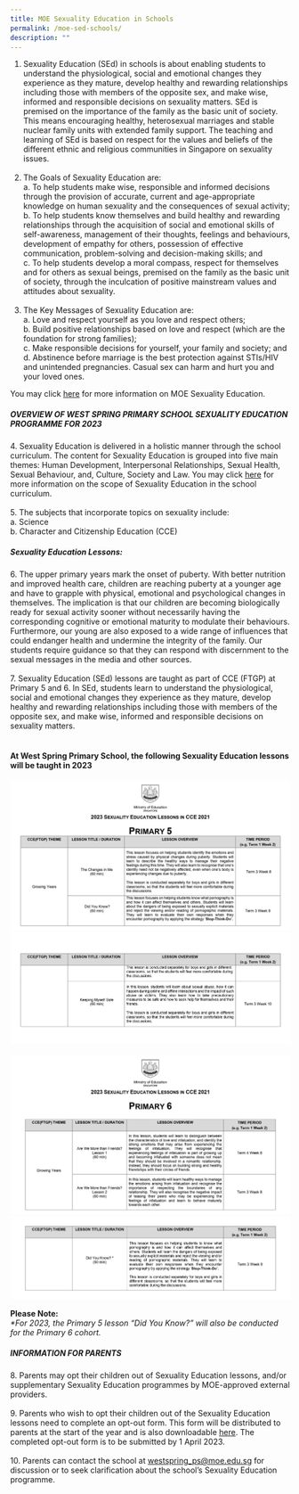 ```yaml
---
title: MOE Sexuality Education in Schools
permalink: /moe-sed-schools/
description: ""
---
```

1. Sexuality Education (SEd) in schools is about enabling students to understand the physiological, social and emotional changes they experience as they mature, develop healthy and rewarding relationships including those with members of the opposite sex, and make wise, informed and responsible decisions on sexuality matters. SEd is premised on the importance of the family as the basic unit of society. This means encouraging healthy, heterosexual marriages and stable nuclear family units with extended family support. The teaching and learning of SEd is based on respect for the values and beliefs of the different ethnic and religious communities in Singapore on sexuality issues.
<br><br>
2. The Goals of Sexuality Education are:<br>
a. To help students make wise, responsible and informed decisions through the provision of accurate, current and age-appropriate knowledge on human sexuality and the consequences of sexual activity;<br>
b. To help students know themselves and build healthy and rewarding relationships through the acquisition of social and emotional skills of self-awareness, management of their thoughts, feelings and behaviours, development of empathy for others, possession of effective communication, problem-solving and decision-making skills; and<br>
c. To help students develop a moral compass, respect for themselves and for others as sexual beings, premised on the family as the basic unit of society, through the inculcation of positive mainstream values and attitudes about sexuality. 
<br><br>
3. The Key Messages of Sexuality Education are:<br>
a. Love and respect yourself as you love and respect others;<br>
b. Build positive relationships based on love and respect (which are the foundation for strong families);<br>
c. Make responsible decisions for yourself, your family and society; and<br>
d. Abstinence before marriage is the best protection against STIs/HIV and unintended pregnancies. Casual sex can harm and hurt you and your loved ones.<br>

<p>You may click <a href="https://go.gov.sg/moe-sexuality-education">here</a> for more information on MOE Sexuality Education. </p>

<h5>OVERVIEW OF WEST SPRING PRIMARY SCHOOL SEXUALITY EDUCATION PROGRAMME FOR 2023</h5>
4. Sexuality Education is delivered in a holistic manner through the school curriculum. The content for Sexuality Education is grouped into five main themes: Human Development, Interpersonal Relationships, Sexual Health, Sexual Behaviour, and, Culture, Society and Law. You may click <a href="https://go.gov.sg/moe-sexuality-education-scope">here</a> for more information on the scope of Sexuality Education in the school curriculum.<br><br>
5. The subjects that incorporate topics on sexuality include:<br>
a. Science<br>
b. Character and Citizenship Education (CCE)

<h5>Sexuality Education Lessons: </h5>
6. The upper primary years mark the onset of puberty. With better nutrition and improved health care, children are reaching puberty at a younger age and have to grapple with physical, emotional and psychological changes in themselves. The implication is that our children are becoming biologically ready for sexual activity sooner without necessarily having the corresponding cognitive or emotional maturity to modulate their behaviours. Furthermore, our young are also exposed to a wide range of influences that could endanger health and undermine the integrity of the family. Our students require guidance so that they can respond with discernment to the sexual messages in the media and other sources.
<br><br>
7. Sexuality Education (SEd) lessons are taught as part of CCE (FTGP) at Primary 5 and 6. In SEd, students learn to understand the physiological, social and emotional changes they experience as they mature, develop healthy and rewarding relationships including those with members of the opposite sex, and make wise, informed and responsible decisions on sexuality matters.
<br><br>
<h4>At West Spring Primary School, the following Sexuality Education lessons will be taught in 2023</h4>
<img src="/images/MOE%20SEd/28Jan23/P5%20SEd%2001.jpg" alt="P5 SEd">
<img src="/images/MOE%20SEd/28Jan23/P5%20SEd%2002.jpg" alt="P5 SEd">
<br>
<br>
<img src="/images/MOE%20SEd/28Jan23/P6%20SEd%2001.jpg" alt="P6 SEd">
<img src="/images/MOE%20SEd/28Jan23/P6%20SEd02.jpg" alt="P6 SEd">

<b>Please Note:</b><br>
<i>*For 2023, the Primary 5 lesson “Did You Know?” will also be conducted for the Primary 6 cohort. </i>

<h5>INFORMATION FOR PARENTS</h5>
8. Parents may opt their children out of Sexuality Education lessons, and/or supplementary Sexuality Education programmes by MOE-approved external providers.
<br><br>
9. Parents who wish to opt their children out of the Sexuality Education lessons need to complete an opt-out form. This form will be distributed to parents at the start of the year and is also downloadable <a href="/files/2023%20Parent%20Opt%20Out%20Form%20(Pri).pdf" download>here</a>. The completed opt-out form is to be submitted by 1 April 2023.
<br><br>
10. Parents can contact the school at <a href="mailto:westspring_ps@moe.edu.sg">westspring_ps@moe.edu.sg</a> for discussion or to seek clarification about the school’s Sexuality Education programme.